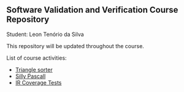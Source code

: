 ## Software Validation and Verification Course Repository

Student: Leon Tenório da Silva

This repository will be updated throughout the course.

List of course activities:

- [Triangle sorter](triangle-sorter)
- [Silly Pascall](silly-pascal)
- [IR Coverage Tests](IR)
